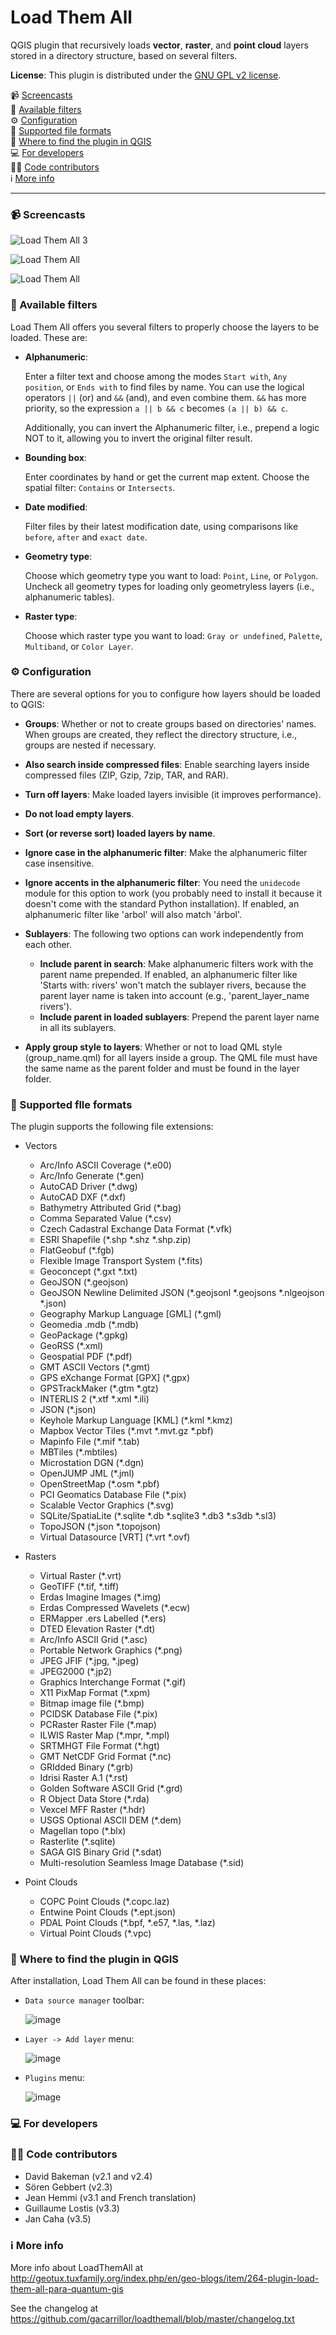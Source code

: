 # Load Them All

QGIS plugin that recursively loads **vector**, **raster**, and **point cloud** layers stored in a directory structure, based on several filters.

**License**: This plugin is distributed under the [GNU GPL v2 license](https://github.com/gacarrillor/loadthemall/blob/master/LICENSE).

📹  [Screencasts](#-screencasts)<br>
🚦  [Available filters](#-available-filters)<br>
⚙️  [Configuration](#%EF%B8%8F-configuration)<br>
📁  [Supported file formats](#-supported-flle-formats)<br>
🔎  [Where to find the plugin in QGIS](#-where-to-find-the-plugin-in-qgis)<br>
💻  [For developers](#-for-developers)<br>
🙋‍♂️  [Code contributors](#%EF%B8%8F-code-contributors)<br>
ℹ️  [More info](#%E2%84%B9%EF%B8%8F-more-info)

-----------
### 📹 Screencasts

![Load Them All 3][2]

![Load Them All][1]

![Load Them All][3]



### 🚦 Available filters

Load Them All offers you several filters to properly choose the layers to be loaded. These are:

* **Alphanumeric**:

  Enter a filter text and choose among the modes `Start with`, `Any position`, or `Ends with` to find files by name.
  You can use the logical operators `||` (or) and `&&` (and), and even combine them. `&&` has more priority, so the expression `a || b && c` becomes `(a || b) && c`.
  
  Additionally, you can invert the Alphanumeric filter, i.e., prepend a logic NOT to it, allowing you to invert the original filter result.

* **Bounding box**:

  Enter coordinates by hand or get the current map extent. Choose the spatial filter: `Contains` or `Intersects`.

* **Date modified**:

  Filter files by their latest modification date, using comparisons like `before`, `after` and `exact date`.

* **Geometry type**:

  Choose which geometry type you want to load: `Point`, `Line`, or `Polygon`. Uncheck all geometry types for loading only geometryless layers (i.e., alphanumeric tables).

* **Raster type**:

  Choose which raster type you want to load: `Gray or undefined`, `Palette`, `Multiband`, or `Color Layer`.


### ⚙️ Configuration

There are several options for you to configure how layers should be loaded to QGIS:

* **Groups**: Whether or not to create groups based on directories' names. When groups are created, they reflect the directory structure, i.e., groups are nested if necessary.

* **Also search inside compressed files**: Enable searching layers inside compressed files (ZIP, Gzip, 7zip, TAR, and RAR).

* **Turn off layers**: Make loaded layers invisible (it improves performance).

* **Do not load empty layers**.

* **Sort (or reverse sort) loaded layers by name**.

* **Ignore case in the alphanumeric filter**: Make the alphanumeric filter case insensitive.

* **Ignore accents in the alphanumeric filter**: You need the `unidecode` module for this option to work (you probably need to install it because it doesn't come with the standard Python installation). If enabled, an alphanumeric filter like 'arbol' will also match 'árbol'.

* **Sublayers**:
  The following two options can work independently from each other.
  * **Include parent in search**: Make alphanumeric filters work with the parent name prepended. If enabled,  an alphanumeric filter like 'Starts with: rivers' won't match the sublayer rivers, because the parent layer name is taken into account (e.g., 'parent_layer_name rivers').
  * **Include parent in loaded sublayers**: Prepend the parent layer name in all its sublayers. 

* **Apply group style to layers**: Whether or not to load QML style (group_name.qml) for all layers inside a group. The QML file must have the same name as the parent folder and must be found in the layer folder.


### 📁 Supported flle formats

The plugin supports the following file extensions:

* Vectors
  * Arc/Info ASCII Coverage (*.e00)
  * Arc/Info Generate (*.gen)
  * AutoCAD Driver (*.dwg)
  * AutoCAD DXF (*.dxf)
  * Bathymetry Attributed Grid (*.bag)
  * Comma Separated Value (*.csv)
  * Czech Cadastral Exchange Data Format (*.vfk)
  * ESRI Shapefile (*.shp *.shz *.shp.zip)
  * FlatGeobuf (*.fgb)
  * Flexible Image Transport System (*.fits)
  * Geoconcept (*.gxt *.txt)
  * GeoJSON (*.geojson)
  * GeoJSON Newline Delimited JSON (*.geojsonl *.geojsons *.nlgeojson *.json)
  * Geography Markup Language [GML] (*.gml)
  * Geomedia .mdb (*.mdb)
  * GeoPackage (*.gpkg)
  * GeoRSS (*.xml)
  * Geospatial PDF (*.pdf)
  * GMT ASCII Vectors (*.gmt)
  * GPS eXchange Format [GPX] (*.gpx)
  * GPSTrackMaker (*.gtm *.gtz)
  * INTERLIS 2 (*.xtf *.xml *.ili)
  * JSON (*.json)
  * Keyhole Markup Language [KML] (*.kml *.kmz)
  * Mapbox Vector Tiles (*.mvt *.mvt.gz *.pbf)
  * Mapinfo File (*.mif *.tab)
  * MBTiles (*.mbtiles)
  * Microstation DGN (*.dgn)
  * OpenJUMP JML (*.jml)
  * OpenStreetMap (*.osm *.pbf)
  * PCI Geomatics Database File (*.pix)
  * Scalable Vector Graphics (*.svg)
  * SQLite/SpatiaLite (*.sqlite *.db *.sqlite3 *.db3 *.s3db *.sl3)
  * TopoJSON (*.json *.topojson)
  * Virtual Datasource [VRT] (*.vrt *.ovf)


* Rasters
  * Virtual Raster (*.vrt)
  * GeoTIFF (*.tif, *.tiff)
  * Erdas Imagine Images (*.img)
  * Erdas Compressed Wavelets (*.ecw)
  * ERMapper .ers Labelled (*.ers)
  * DTED Elevation Raster (*.dt)
  * Arc/Info ASCII Grid (*.asc)
  * Portable Network Graphics (*.png)
  * JPEG JFIF (*.jpg, *.jpeg)
  * JPEG2000 (*.jp2)
  * Graphics Interchange Format (*.gif)
  * X11 PixMap Format (*.xpm)
  * Bitmap image file (*.bmp)
  * PCIDSK Database File (*.pix)
  * PCRaster Raster File (*.map)
  * ILWIS Raster Map (*.mpr, *.mpl)
  * SRTMHGT File Format (*.hgt)
  * GMT NetCDF Grid Format (*.nc)
  * GRIdded Binary (*.grb)
  * Idrisi Raster A.1 (*.rst)
  * Golden Software ASCII Grid (*.grd)
  * R Object Data Store (*.rda)
  * Vexcel MFF Raster (*.hdr)
  * USGS Optional ASCII DEM (*.dem)
  * Magellan topo (*.blx)
  * Rasterlite (*.sqlite)
  * SAGA GIS Binary Grid (*.sdat)
  * Multi-resolution Seamless Image Database (*.sid)


* Point Clouds
  * COPC Point Clouds (*.copc.laz)
  * Entwine Point Clouds (*.ept.json)
  * PDAL Point Clouds (*.bpf, *.e57, *.las, *.laz)
  * Virtual Point Clouds (*.vpc)


### 🔎 Where to find the plugin in QGIS

After installation, Load Them All can be found in these places:

 + `Data source manager` toolbar:

    ![image](https://user-images.githubusercontent.com/652785/157999846-5e355b84-d4c7-4005-b347-393f2ac3a338.png)

 + `Layer -> Add layer` menu:

    ![image](https://user-images.githubusercontent.com/652785/157999893-31261a30-2c16-4c66-a7ea-de61ae79d6bd.png)

 + `Plugins` menu:

    ![image](https://user-images.githubusercontent.com/652785/157999941-b25b70ec-aa65-4631-8d87-91ecece7f460.png)


### 💻 For developers



### 🙋‍♂️ Code contributors

* David Bakeman (v2.1 and v2.4)
* Sören Gebbert (v2.3)
* Jean Hemmi (v3.1 and French translation)
* Guillaume Lostis (v3.3)
* Jan Caha (v3.5)


### ℹ️ More info

More info about LoadThemAll at http://geotux.tuxfamily.org/index.php/en/geo-blogs/item/264-plugin-load-them-all-para-quantum-gis

See the changelog at https://github.com/gacarrillor/loadthemall/blob/master/changelog.txt


[1]: http://downloads.tuxfamily.org/tuxgis/geoblogs/plugin_LoadThemAll/imgs/LoadThemAll_v2_4.png
[2]: http://downloads.tuxfamily.org/tuxgis/geoblogs/plugin_LoadThemAll/imgs/load_them_all_v3_0.gif
[3]: http://downloads.tuxfamily.org/tuxgis/geoblogs/plugin_LoadThemAll/imgs/LoadThemAll_ApplyGroupStyles.gif
